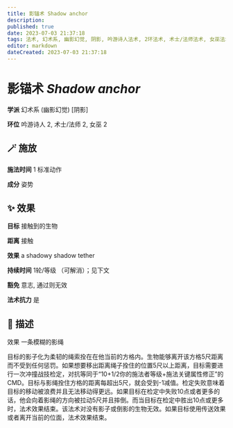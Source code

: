 ```yaml
---
title: 影锚术 Shadow anchor
description: 
published: true
date: 2023-07-03 21:37:18
tags: 法术, 幻术系, 幽影幻觉, 阴影, 吟游诗人法术, 2环法术, 术士/法师法术, 女巫法术
editor: markdown
dateCreated: 2023-07-03 21:37:18
---
```


# **影锚术** *Shadow anchor*

**学派** 幻术系 (幽影幻觉) \[阴影\] 

**环位** 吟游诗人 2, 术士/法师 2, 女巫 2

## 🪄 施放

**施法时间** 1 标准动作

**成分** 姿势

## ✨ 效果 

**目标** 接触到的生物 

**距离** 接触 

**效果** a shadowy shadow tether 

**持续时间** 1轮/等级 （可解消）；见下文 

**豁免** 意志, 通过则无效

**法术抗力** 是

## 📖 描述

效果              一条模糊的影绳

目标的影子化为柔韧的绳索拴在在他当前的方格内。生物能够离开该方格5尺距离而不受到任何惩罚。如果想要移出距离绳子拴住的位置5尺以上距离，目标需要进行一次冲撞战技检定，对抗等同于“10+1/2你的施法者等级+施法关键属性修正”的CMD。目标与影绳拴住方格的距离每超出5尺，就会受到-1减值。检定失败意味着目标的移动被浪费并且无法移动得更远。如果目标在检定中失败10点或者更多的话，他会向着影绳的方向被拉动5尺并且摔倒。而当目标在检定中胜出10点或更多时，法术效果结束。该法术对没有影子或倒影的生物无效。如果目标使用传送效果或者离开当前的位面，法术效果结束。
    
